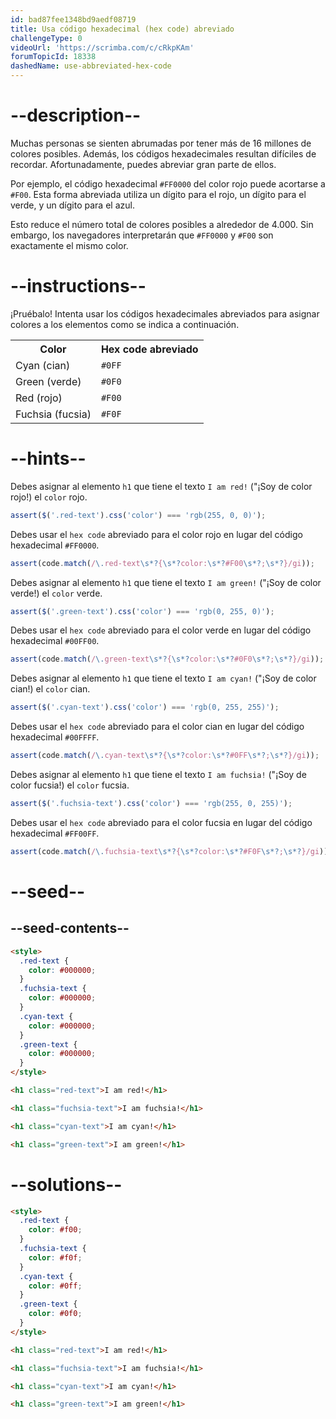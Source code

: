 ```yaml
---
id: bad87fee1348bd9aedf08719
title: Usa código hexadecimal (hex code) abreviado
challengeType: 0
videoUrl: 'https://scrimba.com/c/cRkpKAm'
forumTopicId: 18338
dashedName: use-abbreviated-hex-code
---
```


# --description--

Muchas personas se sienten abrumadas por tener más de 16 millones de colores posibles. Además, los códigos hexadecimales resultan difíciles de recordar. Afortunadamente, puedes abreviar gran parte de ellos.

Por ejemplo, el código hexadecimal `#FF0000` del color rojo puede acortarse a `#F00`. Esta forma abreviada utiliza un dígito para el rojo, un dígito para el verde, y un dígito para el azul.

Esto reduce el número total de colores posibles a alrededor de 4.000. Sin embargo, los navegadores interpretarán que `#FF0000` y `#F00` son exactamente el mismo color.

# --instructions--

¡Pruébalo! Intenta usar los códigos hexadecimales abreviados para asignar colores a los elementos como se indica a continuación.

<table class='table table-striped'><tbody><tr><th>Color</th><th>Hex code abreviado</th></tr><tr><td>Cyan (cian)</td><td><code>#0FF</code></td></tr><tr><td>Green (verde)</td><td><code>#0F0</code></td></tr><tr><td>Red (rojo)</td><td><code>#F00</code></td></tr><tr><td>Fuchsia (fucsia)</td><td><code>#F0F</code></td></tr></tbody></table>

# --hints--

Debes asignar al elemento `h1` que tiene el texto `I am red!` ("¡Soy de color rojo!) el `color` rojo.

```js
assert($('.red-text').css('color') === 'rgb(255, 0, 0)');
```

Debes usar el `hex code` abreviado para el color rojo en lugar del código hexadecimal `#FF0000`.

```js
assert(code.match(/\.red-text\s*?{\s*?color:\s*?#F00\s*?;\s*?}/gi));
```

Debes asignar al elemento `h1` que tiene el texto `I am green!` ("¡Soy de color verde!) el `color` verde.

```js
assert($('.green-text').css('color') === 'rgb(0, 255, 0)');
```

Debes usar el `hex code` abreviado para el color verde en lugar del código hexadecimal `#00FF00`.

```js
assert(code.match(/\.green-text\s*?{\s*?color:\s*?#0F0\s*?;\s*?}/gi));
```

Debes asignar al elemento `h1` que tiene el texto `I am cyan!` ("¡Soy de color cian!) el `color` cian.

```js
assert($('.cyan-text').css('color') === 'rgb(0, 255, 255)');
```

Debes usar el `hex code` abreviado para el color cian en lugar del código hexadecimal `#00FFFF`.

```js
assert(code.match(/\.cyan-text\s*?{\s*?color:\s*?#0FF\s*?;\s*?}/gi));
```

Debes asignar al elemento `h1` que tiene el texto `I am fuchsia!` ("¡Soy de color fucsia!) el `color` fucsia.

```js
assert($('.fuchsia-text').css('color') === 'rgb(255, 0, 255)');
```

Debes usar el `hex code` abreviado para el color fucsia en lugar del código hexadecimal `#FF00FF`.

```js
assert(code.match(/\.fuchsia-text\s*?{\s*?color:\s*?#F0F\s*?;\s*?}/gi));
```

# --seed--

## --seed-contents--

```html
<style>
  .red-text {
    color: #000000;
  }
  .fuchsia-text {
    color: #000000;
  }
  .cyan-text {
    color: #000000;
  }
  .green-text {
    color: #000000;
  }
</style>

<h1 class="red-text">I am red!</h1>

<h1 class="fuchsia-text">I am fuchsia!</h1>

<h1 class="cyan-text">I am cyan!</h1>

<h1 class="green-text">I am green!</h1>
```

# --solutions--

```html
<style>
  .red-text {
    color: #f00;
  }
  .fuchsia-text {
    color: #f0f;
  }
  .cyan-text {
    color: #0ff;
  }
  .green-text {
    color: #0f0;
  }
</style>

<h1 class="red-text">I am red!</h1>

<h1 class="fuchsia-text">I am fuchsia!</h1>

<h1 class="cyan-text">I am cyan!</h1>

<h1 class="green-text">I am green!</h1>
```
